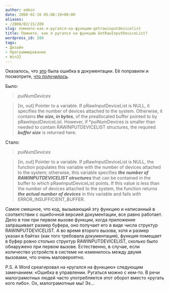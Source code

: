 ```yaml
---
author: admin
date: 2008-02-16 05:06:19+00:00
aliases:
- /2008/02/15/289
slug: помните-как-я-ругался-на-функцию-getrawinputdevicelist
title: Помните, как я ругался на функцию GetRawInputDeviceList?
wordpress_id: 289
tags:
- Дизайн
- Программирование
- Win32
---
```


Оказалось, что [это](http://blog.not-a-kernel-guy.com/2007/12/05/268) была ошибка в документации. Её поправили и посмотрите, [что получилось](http://msdn2.microsoft.com/en-us/library/ms645598.aspx).

Было:

> _puiNumDevices_

> [in, out] Pointer to a variable. If pRawInputDeviceList is NULL, it specifies the number of devices attached to the system. Otherwise, it contains **_the size, in bytes_**, of the preallocated buffer pointed to by pRawInputDeviceList. However, if *puiNumDevices is smaller than needed to contain RAWINPUTDEVICELIST structures, the required **_buffer size_** is returned here.

Стало:

> _puiNumDevices_

> [in, out] Pointer to a variable. If pRawInputDeviceList is NULL, the function populates this variable with the number of devices attached to the system; otherwise, this variable specifies **_the number of RAWINPUTDEVICELIST structures_** that can be contained in the buffer to which pRawInputDeviceList points. If this value is less than the number of devices attached to the system, the function returns **_the actual number of devices_** in this variable and fails with ERROR_INSUFFICIENT_BUFFER.

Самое смешное, что код, вызывающий эту функцию и написанный в соответствии с ошибочной версией документации, все равно работает. Дело в том при первом вызове функции, когда приложение запрашивает размер буфера, оно получает его в виде числа структур RAWINPUTDEVICELIST. А во время второго вызова, хотя и размер указан в байтах (как того требовала документация), функция помещает в буфер ровно столько структур RAWINPUTDEVICELIST, сколько было обнаружено при первом вызове. Естественно, в случае, если количество устройств в системе не изменилось между двумя вызовами, что очень маловероятно.

P.S. А Word среагировал на «ругался на функцию» следующим замечанием: «Ошибка в управлении. Ругаться можно с кем-то. В речи малограмотных людей часто употребляется этот оборот вместо «ругать кого либо». Ох, малограмотные мы! Эх…